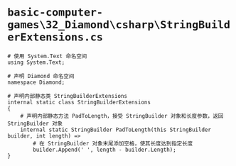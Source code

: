 # `basic-computer-games\32_Diamond\csharp\StringBuilderExtensions.cs`

```
# 使用 System.Text 命名空间
using System.Text;

# 声明 Diamond 命名空间
namespace Diamond;

# 声明内部静态类 StringBuilderExtensions
internal static class StringBuilderExtensions
{
    # 声明内部静态方法 PadToLength，接受 StringBuilder 对象和长度参数，返回 StringBuilder 对象
    internal static StringBuilder PadToLength(this StringBuilder builder, int length) => 
        # 在 StringBuilder 对象末尾添加空格，使其长度达到指定长度
        builder.Append(' ', length - builder.Length);
}
```